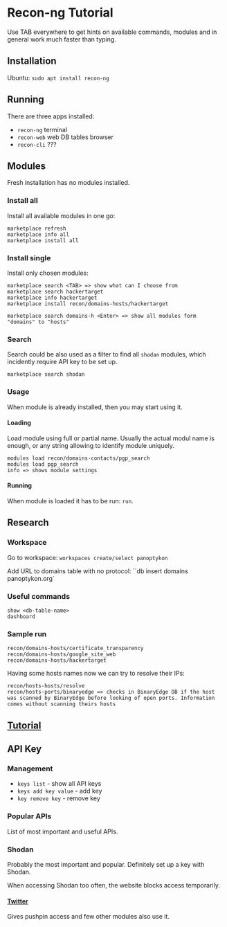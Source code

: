 # Recon-ng Tutorial
Use TAB everywhere to get hints on available commands, modules and in general work much faster than typing. 

## Installation 

Ubuntu: `sudo apt install recon-ng`


## Running

There are three apps installed:

* `recon-ng` terminal 
* `recon-web` web DB tables browser
* `recon-cli` ???


## Modules
Fresh installation has no modules installed. 

### Install all

Install all available modules in one go:

```
marketplace refresh
marketplace info all 
marketplace install all
```


### Install single

Install only chosen modules:

```
marketplace search <TAB> => show what can I choose from
marketplace search hackertarget
marketplace info hackertarget
marketplace install recon/domains-hosts/hackertarget

marketplace search domains-h <Enter> => show all modules form "domains" to "hosts"
```


### Search

Search could be also used as a filter to find all `shodan` modules, which incidently require API key to be set up. 

```
marketplace search shodan
```


### Usage

When module is already installed, then you may start using it. 

#### Loading

Load module using full or partial name. Usually the actual modul name is enough, or any string allowing to identify module uniquely. 

```	
modules load recon/domains-contacts/pgp_search
modules load pgp_search
info => shows module settings
```

#### Running 

When module is loaded it has to be run: `run`.


## Research


### Workspace

Go to workspace: `workspaces create/select panoptykon`

Add URL to domains table with no protocol: ``db insert domains panoptykon.org`


### Useful commands

```
show <db-table-name>
dashboard
```


### Sample run

```
recon/domains-hosts/certificate_transparency
recon/domains-hosts/google_site_web
recon/domains-hosts/hackertarget
```


Having some hosts names now we can try to resolve their IPs:

```
recon/hosts-hosts/resolve
recon/hosts-ports/binaryedge => checks in BinaryEdge DB if the host was scanned by BinaryEdge before looking of open ports. Information comes without scanning theirs hosts

```

## [Tutorial][tutorial]




## API Key 

### Management

* `keys list` - show all API keys
* `keys add key value` - add key
* `key remove key` - remove key


### Popular APIs
List of most important and useful APIs. 

### Shodan
Probably the most important and popular. Definitely set up a key with Shodan. 

When accessing Shodan too often, the website blocks access temporarily. 

#### [Twitter][twitter-dashboard]
Gives pushpin access and few other modules also use it. 









[tutorial]: https://geekwire.eu/recon-ng-v5-tutorial/
[twitter-dashboard]: https://developer.twitter.com/en